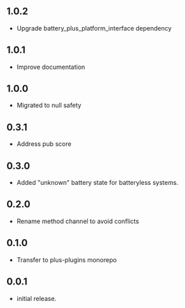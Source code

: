 ## 1.0.2

- Upgrade battery_plus_platform_interface dependency

## 1.0.1

- Improve documentation

## 1.0.0

- Migrated to null safety

## 0.3.1

- Address pub score

## 0.3.0

- Added "unknown" battery state for batteryless systems.

## 0.2.0

- Rename method channel to avoid conflicts

## 0.1.0

- Transfer to plus-plugins monorepo

## 0.0.1

- initial release.
